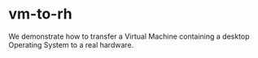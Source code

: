 # vm-to-rh
We demonstrate how to transfer a Virtual Machine containing a desktop Operating System to a real hardware.
